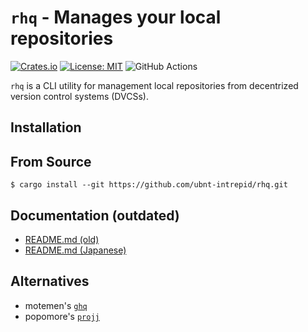 # `rhq` - Manages your local repositories

[![Crates.io](https://img.shields.io/crates/v/rhq.svg)](https://crates.io/crates/rhq)
[![License: MIT](https://img.shields.io/badge/License-MIT-yellow.svg)](LICENSE)
![GitHub Actions](https://github.com/ubnt-intrepid/rhq/workflows/Workflow/badge.svg)

`rhq` is a CLI utility for management local repositories from decentrized version control systems (DVCSs).

## Installation

## From Source

```shell-session
$ cargo install --git https://github.com/ubnt-intrepid/rhq.git
```

## Documentation (outdated)

- [README.md (old)](docs/README.md)
- [README.md (Japanese)](docs/README.ja.md)

## Alternatives
* motemen's [`ghq`](https://github.com/motemen/ghq)
* popomore's [`projj`](https://github.com/popomore/projj)

